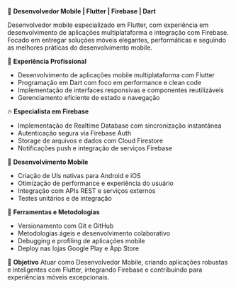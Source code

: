  ##
👤 **Desenvolvedor Mobile | Flutter | Firebase | Dart**

Desenvolvedor mobile especializado em Flutter, com experiência em desenvolvimento de aplicações multiplataforma e integração com Firebase. Focado em entregar soluções móveis elegantes, performáticas e seguindo as melhores práticas do desenvolvimento mobile.

💼 **Experiência Profissional**
- Desenvolvimento de aplicações mobile multiplataforma com Flutter
- Programação em Dart com foco em performance e clean code
- Implementação de interfaces responsivas e componentes reutilizáveis
- Gerenciamento eficiente de estado e navegação

🔥 **Especialista em Firebase**
- Implementação de Realtime Database com sincronização instantânea
- Autenticação segura via Firebase Auth
- Storage de arquivos e dados com Cloud Firestore
- Notificações push e integração de serviços Firebase

📱 **Desenvolvimento Mobile**
- Criação de UIs nativas para Android e iOS
- Otimização de performance e experiência do usuário
- Integração com APIs REST e serviços externos
- Testes unitários e de integração

🔧 **Ferramentas e Metodologias**
- Versionamento com Git e GitHub
- Metodologias ágeis e desenvolvimento colaborativo
- Debugging e profiling de aplicações mobile
- Deploy nas lojas Google Play e App Store

🎯 **Objetivo**
Atuar como Desenvolvedor Mobile, criando aplicações robustas e inteligentes com Flutter, integrando Firebase e contribuindo para experiências móveis excepcionais.

 ##
